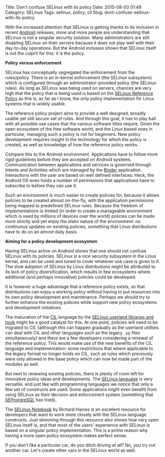 Title: Don't confuse SELinux with its policy
Date: 2015-08-03 01:49
Category: SELinux
Tags: selinux, policy, cil
Slug: dont-confuse-selinux-with-its-policy

With the increased attention that SELinux is getting thanks to its inclusion in
recent [Android](https://source.android.com/devices/tech/security/selinux/)
releases, more and more people are understanding that SELinux is not a singular
security solution. Many administrators are still disabling SELinux on their 
servers because it does not play well with their day-to-day operations. But
the Android inclusion shows that SELinux itself is not the culprit for this:
it is the policy.

<!-- PELICAN_END_SUMMARY -->

**Policy versus enforcement**

SELinux has conceptually segregated the enforcement from the rules/policy. 
There is an in-kernel enforcement (the SELinux subsystem) which is configured
through an administrator-provided policy (the SELinux rules). As long as 
SELinux was being used on servers, chances are very high that the policy that
is being used is based on the [SELinux Reference Policy](https://github.com/TresysTechnology/refpolicy/wiki)
as this is, as far as I know, the only policy implementation for Linux systems
that is widely usable.

The reference policy project aims to provide a well designed, broadly usable
yet still secure set of rules. And through this goal, it has to play ball with
all possible use cases that the various software titles require. Given the open
ecosystem of the free software world, and the Linux based ones in particular, 
managing such a policy is not for beginners. New policy development requires 
insight in the technology for which the policy is created, as well as knowledge
of how the reference policy works.

Compare this to the Android environment. Applications have to follow more
rigid guidelines before they are accepted on Android systems. Communication
between applications and services is governed through Intents and Activities
which are managed by the [Binder](http://www.cubrid.org/blog/dev-platform/binder-communication-mechanism-of-android-processes/)
application. Interactions with the user are based on well defined interfaces.
Heck, the Android OS even holds a number of permissions that applications
have to subscribe to before they can use it.

Such an environment is much easier to create policies for, because it allows
policies to be created almost on-the-fly, with the application permissions
being mapped to predefined SELinux rules. Because the freedom of
implementations is limited (in order to create a manageable environment which
is used by millions of devices over the world) policies can be made more
strictly and yet enjoy the static nature of the environment: no continuous
updates on existing policies, something that Linux distributions have to do
on an almost daily basis.

**Aiming for a policy development ecosystem**

Having SELinux active on Android shows that one should not confuse SELinux
with its policies. SELinux is a nice security subsystem in the Linux kernel,
and can be used and tuned to cover whatever use case is given to it. The slow
adoption of SELinux by Linux distributions might be attributed to its lack
of policy diversification, which results in few ecosystems where additional
(and perhaps innovative) policies could be developed.

It is however a huge advantage that a reference policy exists, so that
distributions can enjoy a working policy without having to put resources
into its own policy development and maintenance. Perhaps we should try to
further enhance the existing policies while support new policy ecosystems
and development initiatives.

The maturation of the [CIL](https://github.com/SELinuxProject/cil/wiki)
language by the [SELinux userland libraries and tools](https://github.com/SELinuxProject/selinux)
might be a good catalyst for this. At one point, policies will need to be
migrated to CIL (although this can happen gradually as the userland utilities
can deal with CIL and other languages such as the legacy `.pp` files 
simultaneously) and there are a few developers considering a renewal
of the reference policy. This would make use of the new benefits of the CIL
language and implementation: some restrictions that where applicable to the legacy
format no longer holds on CIL, such as rules which previously were only allowed
in the base policy which can now be made part of the modules as well.

But next to renewing existing policies, there is plenty of room left for
innovative policy ideas and developments. The [SELinux language](http://selinuxproject.org/page/PolicyLanguage)
is very versatile, and just like with programming languages we notice that only
a few set of constructs are used. Some applications might even benefit from
using SELinux as their decision and enforcement system (something that
[SEPostgreSQL](https://wiki.postgresql.org/wiki/SEPostgreSQL_Introduction) has
tried).

The [SELinux Notebook](http://freecomputerbooks.com/The-SELinux-Notebook-The-Foundations.html) by
Richard Haines is an excellent resource for developers that want to work more
closely with the SELinux language constructs. Just skimming through this resource
also shows how very open SELinux itself is, and that most of the users'
experience with SELinux is based on a singular policy implementation. This is
a prime reason why having a more open policy ecosystem makes perfect sense.

If you don't like a particular car, do you ditch driving at all? No, you try out
another car. Let's create other cars in the SELinux world as well.

